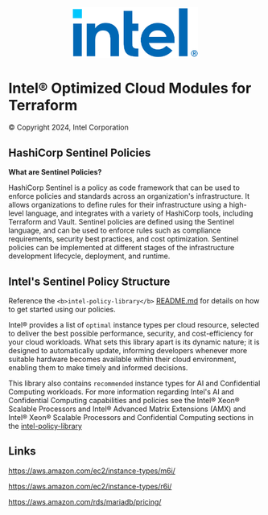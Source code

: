 <p align="center">
  <img src="https://github.com/intel/terraform-intel-aws-mariadb/blob/main/images/logo-classicblue-800px.png" alt="Intel Logo" width="250"/>
</p>

# Intel® Optimized Cloud Modules for Terraform  

© Copyright 2024, Intel Corporation

## HashiCorp Sentinel Policies

<b>What are Sentinel Policies?</b>

HashiCorp Sentinel is a policy as code framework that can be used to enforce policies and standards across an organization's infrastructure. It allows organizations to define rules for their infrastructure using a high-level language, and integrates with a variety of HashiCorp tools, including Terraform and Vault. Sentinel policies are defined using the Sentinel language, and can be used to enforce rules such as compliance requirements, security best practices, and cost optimization. Sentinel policies can be implemented at different stages of the infrastructure development lifecycle, deployment, and runtime.

## Intel's Sentinel Policy Structure

Reference the `<b>intel-policy-library</b>` [README.md](https://github.com/intel/intel-policy-library/blob/main/README.md#getting-started) for details on how to get started using our policies.

Intel® provides a list of `optimal` instance types per cloud resource, selected to deliver the best possible performance, security, and cost-efficiency for your cloud workloads. What sets this library apart is its dynamic nature; it is designed to automatically update, informing developers whenever more suitable hardware becomes available within their cloud environment, enabling them to make timely and informed decisions.

This library also contains `recommended` instance types for AI and Confidential Computing workloads. For more information regarding Intel's AI and Confidential Computing capabilities and policies see the Intel® Xeon® Scalable Processors and Intel® Advanced Matrix Extensions (AMX) and Intel® Xeon® Scalable Processors and Confidential Computing sections in the [intel-policy-library](https://github.com/intel/intel-policy-library)

## Links

<https://aws.amazon.com/ec2/instance-types/m6i/>

<https://aws.amazon.com/ec2/instance-types/r6i/>

<https://aws.amazon.com/rds/mariadb/pricing/>
